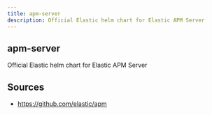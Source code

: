 ```yaml
---
title: apm-server
description: Official Elastic helm chart for Elastic APM Server
---
```


## apm-server

Official Elastic helm chart for Elastic APM Server

## Sources

- https://github.com/elastic/apm
